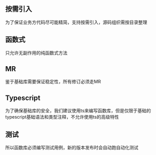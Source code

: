 ## 按需引入

为了保证业务方代码尽可能精简，支持按需引入，源码组织需按目录整理

## 函数式

只允许无副作用的纯函数式方法

## MR

鉴于基础库需要保证稳定性，所有修订必须走MR

## Typescript

为了确保基础库的安全，我们建议使用ts来编写函数库，但是仅限于基础的typescript基础语法和类型注释，不允许使用ts的高级特性

## 测试

所以函数库必须编写测试用例，新的版本发布时会自动跑自动化测试